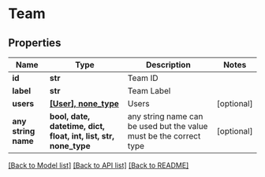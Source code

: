 # Team



## Properties
Name | Type | Description | Notes
------------ | ------------- | ------------- | -------------
**id** | **str** | Team ID | 
**label** | **str** | Team Label | 
**users** | [**[User], none_type**](User.md) | Users | [optional] 
**any string name** | **bool, date, datetime, dict, float, int, list, str, none_type** | any string name can be used but the value must be the correct type | [optional]

[[Back to Model list]](../README.md#documentation-for-models) [[Back to API list]](../README.md#documentation-for-api-endpoints) [[Back to README]](../README.md)


